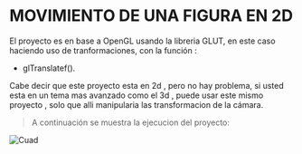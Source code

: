 # MOVIMIENTO DE UNA FIGURA EN 2D

El proyecto es en base a OpenGL usando la libreria GLUT, en este caso haciendo uso de tranformaciones, con la función : 
- glTranslatef().

Cabe decir que este proyecto esta en 2d , pero no hay problema, si usted esta en un tema mas avanzado como el 3d , puede usar este mismo proyecto ,  solo que alli manipularia las transformacion de la cámara.
> A continuación se muestra la ejecucion del proyecto: 

![Cuad](https://user-images.githubusercontent.com/96871746/212562483-3c9b0a44-266b-4360-b69e-7d0f8e1f0222.gif)
